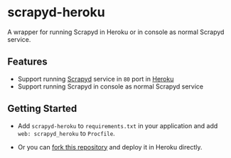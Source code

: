 # scrapyd-heroku

A wrapper for running Scrapyd in Heroku or in console as normal Scrapyd service.

## Features

- Support running [Scrapyd](https://github.com/scrapy/scrapyd) service in ```80``` port in [Heroku](https://heroku.com/)
- Support running Scrapyd in console as normal Scrapyd service
    
## Getting Started

- Add ```scrapyd-heroku``` to ```requirements.txt``` in your application and add ```web: scrapyd_heroku``` to ```Procfile```.

- Or you can [fork this repository](https://github.com/jxltom/scrapyd-heroku#fork-destination-box) and deploy it in Heroku directly.
